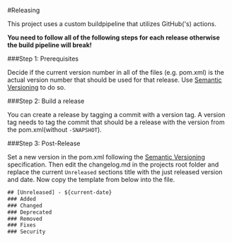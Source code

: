 #Releasing

This project uses a custom buildpipeline that utilizes GitHub('s) actions.     

__**You need to follow all of the following steps for each release otherwise the build pipeline will break!**__

###Step 1: Prerequisites

Decide if the current version number in all of the files (e.g. pom.xml) is the actual version number that should be used for that release.
Use [Semantic Versioning](https://semver.org/) to do so.

###Step 2: Build a release

You can create a release by tagging a commit with a version tag. A version tag needs to 
tag the commit that should be a release with the version from the pom.xml(without `-SNAPSHOT`).

###Step 3: Post-Release

Set a new version in the pom.xml following the [Semantic Versioning](https://semver.org/) specification.
Then edit the changelog.md in the projects root folder and replace the current `Unreleased` sections title with the just released version and date.
Now copy the template from below into the file.


```CHANGELOG
## [Unreleased] - ${current-date}
### Added
### Changed
### Deprecated
### Removed
### Fixes
### Security   
```


